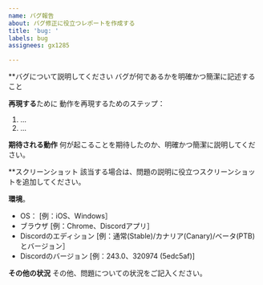 ```yaml
---
name: バグ報告
about: バグ修正に役立つレポートを作成する
title: 'bug: '
labels: bug
assignees: gx1285

---
```


**バグについて説明してください
バグが何であるかを明確かつ簡潔に記述すること

**再現する**ために
動作を再現するためのステップ：
1. ...
2. ...

**期待される動作**
何が起こることを期待したのか、明確かつ簡潔に説明してください。

**スクリーンショット
該当する場合は、問題の説明に役立つスクリーンショットを追加してください。

**環境**。
 - OS： [例：iOS、Windows］
 - ブラウザ [例：Chrome、Discordアプリ］
 - Discordのエディション [例：通常(Stable)/カナリア(Canary)/ベータ(PTB)とバージョン］
 - Discordのバージョン [例：243.0、320974 (5edc5af)]


**その他の状況**
その他、問題についての状況をご記入ください。
